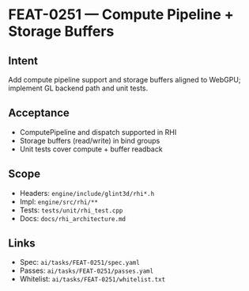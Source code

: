 # FEAT-0251 — Compute Pipeline + Storage Buffers

## Intent
Add compute pipeline support and storage buffers aligned to WebGPU; implement GL backend path and unit tests.

## Acceptance
- ComputePipeline and dispatch supported in RHI
- Storage buffers (read/write) in bind groups
- Unit tests cover compute + buffer readback

## Scope
- Headers: `engine/include/glint3d/rhi*.h`
- Impl: `engine/src/rhi/**`
- Tests: `tests/unit/rhi_test.cpp`
- Docs: `docs/rhi_architecture.md`

## Links
- Spec: `ai/tasks/FEAT-0251/spec.yaml`
- Passes: `ai/tasks/FEAT-0251/passes.yaml`
- Whitelist: `ai/tasks/FEAT-0251/whitelist.txt`
